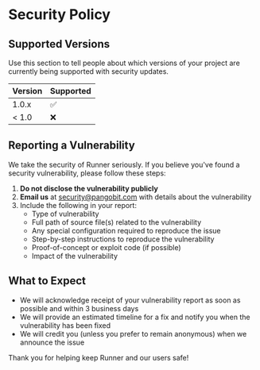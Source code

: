 # Security Policy

## Supported Versions

Use this section to tell people about which versions of your project are currently being supported with security updates.

| Version | Supported          |
| ------- | ------------------ |
| 1.0.x   | :white_check_mark: |
| < 1.0   | :x:                |

## Reporting a Vulnerability

We take the security of Runner seriously. If you believe you've found a security vulnerability, please follow these steps:

1. **Do not disclose the vulnerability publicly**
2. **Email us** at security@pangobit.com with details about the vulnerability
3. Include the following in your report:
   - Type of vulnerability
   - Full path of source file(s) related to the vulnerability
   - Any special configuration required to reproduce the issue
   - Step-by-step instructions to reproduce the vulnerability
   - Proof-of-concept or exploit code (if possible)
   - Impact of the vulnerability

## What to Expect

- We will acknowledge receipt of your vulnerability report as soon as possible and within 3 business days
- We will provide an estimated timeline for a fix and notify you when the vulnerability has been fixed
- We will credit you (unless you prefer to remain anonymous) when we announce the issue

Thank you for helping keep Runner and our users safe!

